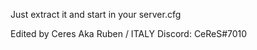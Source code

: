 Just extract it and start in your server.cfg

Edited by Ceres Aka Ruben / ITALY
Discord: CeReS#7010
